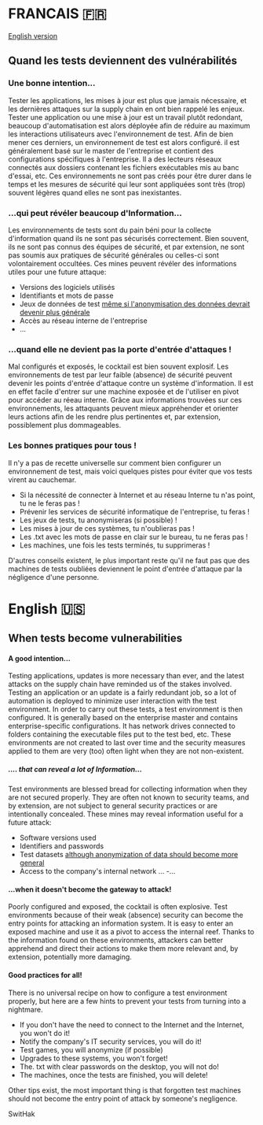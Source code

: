 # FRANCAIS :fr:

[English version](https://github.com/SwitHak/SwitHak.github.io/blob/master/Pub/Quand-les-tests-deviennent-de-vuln%C3%A9rabilit%C3%A9s.md#english-us)
## Quand les tests deviennent des vulnérabilités

### Une bonne intention...
Tester les applications, les mises à jour est plus que jamais nécessaire, et les dernières attaques sur la supply chain en ont bien rappelé les enjeux.
Tester une application ou une mise à jour est un travail plutôt redondant, beaucoup d'automatisation est alors déployée afin de réduire au maximum les interactions utilisateurs avec l'environnement de test.
Afin de bien mener ces derniers, un environnement de test est alors configuré. il est généralement basé sur le master de l'entreprise et contient des configurations spécifiques à l'entreprise. 
Il a des lecteurs réseaux connectés aux dossiers contenant les fichiers exécutables mis au banc d'essai, etc.
Ces environnements ne sont pas créés pour être durer dans le temps et les mesures de sécurité qui leur sont appliquées sont très (trop) souvent légères quand elles ne sont pas inexistantes.

### ...qui peut révéler beaucoup d'Information...
Les environnements de tests sont du pain béni pour la collecte d'information quand ils ne sont pas sécurisés correctement. Bien souvent, ils ne sont pas connus des équipes de sécurité, et par extension, ne sont pas soumis aux pratiques de sécurité générales ou celles-ci sont volontairement occultées.
Ces mines peuvent révéler des informations utiles pour une future attaque:
- Versions des logiciels utilisés
- Identifiants et mots de passe
- Jeux de données de test [même si l'anonymisation des données devrait devenir plus générale](http://www.comptoirsecu.fr/podcast/%C3%A9pisode-46-protection-des-donn%C3%A9es-personnelles/)
- Accès au réseau interne de l'entreprise
- ...

### ...quand elle ne devient pas la porte d'entrée d'attaques !
Mal configurés et exposés, le cocktail est bien souvent explosif. Les environnements de test par leur faible (absence) de sécurité peuvent devenir les points d'entrée d'attaque contre un système d'information. 
Il est en effet facile d'entrer sur une machine exposée et de l'utiliser en pivot pour accéder au réeau interne. 
Grâce aux informations trouvées sur ces environnements, les attaquants peuvent mieux appréhender et orienter leurs actions afin de les rendre plus pertinentes et, par extension, possiblement plus dommageables.


### Les bonnes pratiques pour tous !
Il n'y a pas de recette universelle sur comment bien configurer un environnement de test, mais voici quelques pistes pour éviter que vos tests virent au cauchemar.
- Si la nécessité de connecter à Internet et au réseau Interne tu n'as point, tu ne le feras pas !
- Prévenir les services de sécurité informatique de l'entreprise, tu feras !
- Les jeux de tests, tu anonymiseras (si possible) !
- Les mises à jour de ces systèmes, tu n'oublieras pas !
- Les .txt avec les mots de passe en clair sur le bureau, tu ne feras pas !
- Les machines, une fois les tests terminés, tu supprimeras !

D'autres conseils existent, le plus important reste qu'il ne faut pas que des machines de tests oubliées deviennent le point d'entrée d'attaque par la négligence d'une personne.

# English :us:

## When tests become vulnerabilities

#### A good intention...
Testing applications, updates is more necessary than ever, and the latest attacks on the supply chain have reminded us of the stakes involved.
Testing an application or an update is a fairly redundant job, so a lot of automation is deployed to minimize user interaction with the test environment.
In order to carry out these tests, a test environment is then configured. It is generally based on the enterprise master and contains enterprise-specific configurations. 
It has network drives connected to folders containing the executable files put to the test bed, etc.
These environments are not created to last over time and the security measures applied to them are very (too) often light when they are not non-existent.

##### .... that can reveal a lot of Information... 
Test environments are blessed bread for collecting information when they are not secured properly. They are often not known to security teams, and by extension, are not subject to general security practices or are intentionally concealed.
These mines may reveal information useful for a future attack:
- Software versions used
- Identifiers and passwords
- Test datasets [although anonymization of data should become more general](http://www.comptoirsecu.fr/podcast/%C3%A9pisode-46-protection-des-donn%C3%A9es-personnelles/)
- Access to the company's internal network
... -...

#### ...when it doesn't become the gateway to attack!
Poorly configured and exposed, the cocktail is often explosive. Test environments because of their weak (absence) security can become the entry points for attacking an information system. 
It is easy to enter an exposed machine and use it as a pivot to access the internal reef. 
Thanks to the information found on these environments, attackers can better apprehend and direct their actions to make them more relevant and, by extension, potentially more damaging.


#### Good practices for all!
There is no universal recipe on how to configure a test environment properly, but here are a few hints to prevent your tests from turning into a nightmare.
- If you don't have the need to connect to the Internet and the Internet, you won't do it!
- Notify the company's IT security services, you will do it!
- Test games, you will anonymize (if possible)
- Upgrades to these systems, you won't forget!
- The. txt with clear passwords on the desktop, you will not do!
- The machines, once the tests are finished, you will delete!

Other tips exist, the most important thing is that forgotten test machines should not become the entry point of attack by someone's negligence.

SwitHak
